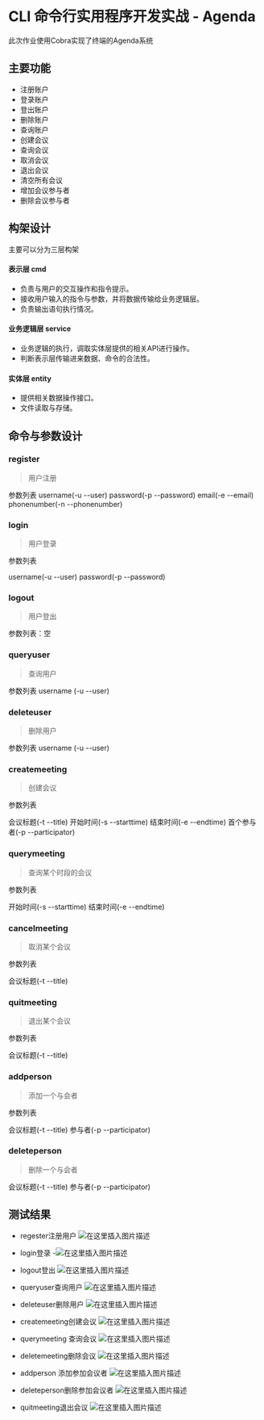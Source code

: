# CLI 命令行实用程序开发实战 - Agenda

此次作业使用Cobra实现了终端的Agenda系统

## 主要功能
- 注册账户
- 登录账户
- 登出账户
- 删除账户
- 查询账户
- 创建会议
- 查询会议
- 取消会议
- 退出会议
- 清空所有会议
- 增加会议参与者
- 删除会议参与者

##  构架设计

主要可以分为三层构架
#### 表示层 cmd
- 负责与用户的交互操作和指令提示。
-  接收用户输入的指令与参数，并将数据传输给业务逻辑层。
 - 负责输出语句执行情况。
#### 业务逻辑层 service
- 业务逻辑的执行，调取实体层提供的相关API进行操作。
- 判断表示层传输进来数据、命令的合法性。
#### 实体层 entity
 -  提供相关数据操作接口。
 -  文件读取与存储。

## 命令与参数设计
### register

> 用户注册

参数列表
username(-u --user)
password(-p --password)
email(-e --email)
phonenumber(-n --phonenumber)

### login

> 用户登录

参数列表

username(-u --user)
password(-p --password)

###  logout
> 用户登出

参数列表：空


### queryuser
> 查询用户

参数列表
username (-u --user)

### deleteuser
> 删除用户

参数列表
username (-u --user)


### createmeeting
> 创建会议

参数列表

会议标题(-t --title)
开始时间(-s --starttime)
结束时间(-e --endtime)
首个参与者(-p --participator)

###  querymeeting
> 查询某个时段的会议

参数列表

开始时间(-s --starttime)
结束时间(-e --endtime)

###  cancelmeeting
> 取消某个会议

参数列表

会议标题(-t --title)

### quitmeeting
> 退出某个会议

参数列表

会议标题(-t --title)


### addperson
> 添加一个与会者

参数列表

会议标题(-t --title)
参与者(-p --participator)

### deleteperson
> 删除一个与会者

会议标题(-t --title)
参与者(-p --participator)

  
  
## 测试结果

 - regester注册用户
![在这里插入图片描述](https://img-blog.csdnimg.cn/20181104003343369.png)

- login登录
-![在这里插入图片描述](https://img-blog.csdnimg.cn/20181104003445979.png)
- logout登出
![在这里插入图片描述](https://img-blog.csdnimg.cn/20181104003634591.png)

- queryuser查询用户
![在这里插入图片描述](https://img-blog.csdnimg.cn/20181104003709962.png?x-oss-process=image/watermark,type_ZmFuZ3poZW5naGVpdGk,shadow_10,text_aHR0cHM6Ly9ibG9nLmNzZG4ubmV0L21pcmFjbGUzMw==,size_16,color_FFFFFF,t_70)


- deleteuser删除用户
![在这里插入图片描述](https://img-blog.csdnimg.cn/20181104003744662.png)

- createmeeting创建会议
![在这里插入图片描述](https://img-blog.csdnimg.cn/20181104003909942.png)


- querymeeting 查询会议
![在这里插入图片描述](https://img-blog.csdnimg.cn/20181104003932768.png)

- deletemeeting删除会议
![在这里插入图片描述](https://img-blog.csdnimg.cn/20181104004120415.png)

- addperson 添加参加会议者
![在这里插入图片描述](https://img-blog.csdnimg.cn/20181104004159465.png)


- deleteperson删除参加会议者
![在这里插入图片描述](https://img-blog.csdnimg.cn/20181104004222371.png)

- quitmeeting退出会议
![在这里插入图片描述](https://img-blog.csdnimg.cn/20181104004551831.png)

